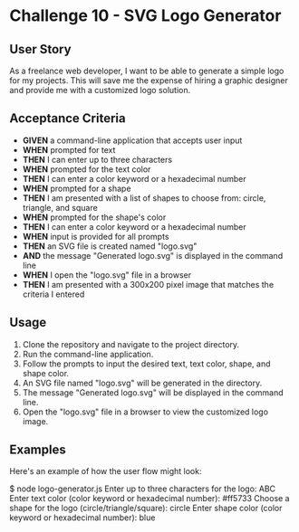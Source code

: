 # Challenge 10 - SVG Logo Generator

## User Story

As a freelance web developer, I want to be able to generate a simple logo for my projects. This will save me the expense of hiring a graphic designer and provide me with a customized logo solution.

## Acceptance Criteria

- **GIVEN** a command-line application that accepts user input
- **WHEN** prompted for text
- **THEN** I can enter up to three characters
- **WHEN** prompted for the text color
- **THEN** I can enter a color keyword or a hexadecimal number
- **WHEN** prompted for a shape
- **THEN** I am presented with a list of shapes to choose from: circle, triangle, and square
- **WHEN** prompted for the shape's color
- **THEN** I can enter a color keyword or a hexadecimal number
- **WHEN** input is provided for all prompts
- **THEN** an SVG file is created named "logo.svg"
- **AND** the message "Generated logo.svg" is displayed in the command line
- **WHEN** I open the "logo.svg" file in a browser
- **THEN** I am presented with a 300x200 pixel image that matches the criteria I entered

## Usage

1. Clone the repository and navigate to the project directory.
2. Run the command-line application.
3. Follow the prompts to input the desired text, text color, shape, and shape color.
4. An SVG file named "logo.svg" will be generated in the directory.
5. The message "Generated logo.svg" will be displayed in the command line.
6. Open the "logo.svg" file in a browser to view the customized logo image.

## Examples

Here's an example of how the user flow might look:

$ node logo-generator.js
Enter up to three characters for the logo: ABC
Enter text color (color keyword or hexadecimal number): #ff5733
Choose a shape for the logo (circle/triangle/square): circle
Enter shape color (color keyword or hexadecimal number): blue